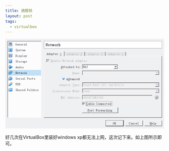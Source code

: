 ```yaml
---
title: 摘樱桃
layout: post
tags:
  - virtualbox
---
```


![](/media/files/2016/04/17/virtualbox_net.jpg)

好几次在VirtualBox里装好windows xp都无法上网，这次记下来。如上图所示即可。
